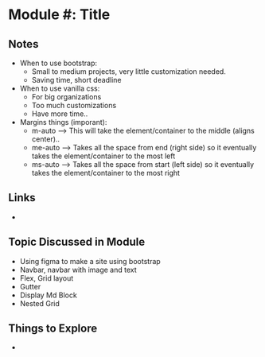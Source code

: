 # Module #: Title

## Notes

* When to use bootstrap:
  * Small to medium projects, very little customization needed.
  * Saving time, short deadline
* When to use vanilla css:
  * For big organizations
  * Too much customizations
  * Have more time..
* Margins things (imporant):
  * m-auto --> This will take the element/container to the middle (aligns center)..
  * me-auto --> Takes all the space from end (right side) so it eventually takes the element/container to the most left
  * ms-auto --> Takes all the space from start (left side) so it eventually takes the element/container to the most right

## Links

*

## Topic Discussed in Module

* Using figma to make a site using bootstrap
* Navbar, navbar with image and text
* Flex, Grid layout
* Gutter
* Display Md Block
* Nested Grid

## Things to Explore

*
